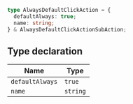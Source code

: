 ```ts
type AlwaysDefaultClickAction = {
  defaultAlways: true;
  name: string;
} & AlwaysDefaultClickActionSubAction;
```

## Type declaration

| Name            | Type     |
| --------------- | -------- |
| `defaultAlways` | `true`   |
| `name`          | `string` |
